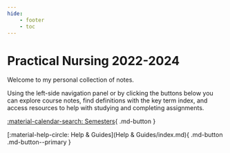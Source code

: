 ```yaml
---
hide: 
    - footer
    - toc
---
```


# Practical Nursing 2022-2024

Welcome to my personal collection of notes. 

Using the left-side navigation panel or by clicking the buttons below you can explore course notes, find definitions with the key term index, and access resources to help with studying and completing assignments.

[:material-calendar-search: Semesters](Courses/Semesters){ .md-button }

[:material-help-circle: Help & Guides](Help & Guides/index.md){ .md-button .md-button--primary }